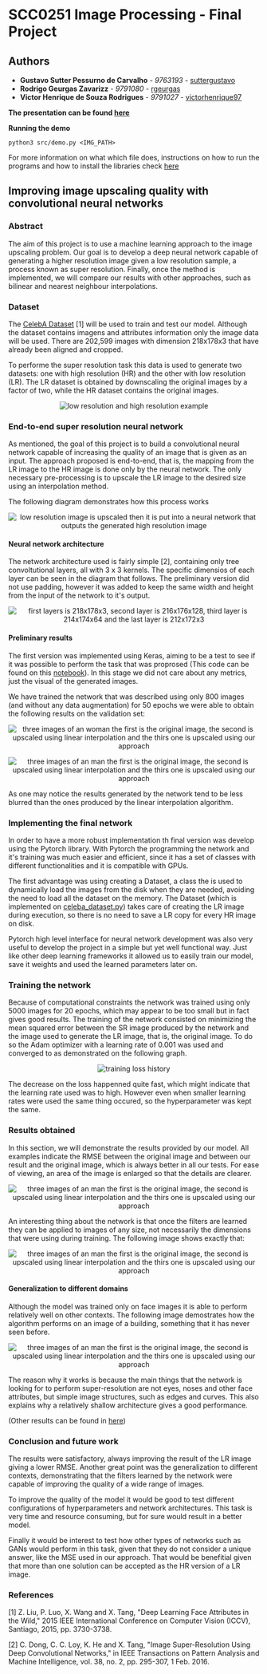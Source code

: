 # SCC0251 Image Processing - Final Project

## Authors

* **Gustavo Sutter Pessurno de Carvalho** - *9763193* - [suttergustavo](https://github.com/suttergustavo)
* **Rodrigo Geurgas Zavarizz** - *9791080* - [rgeurgas](https://github.com/rgeurgas)
* **Victor Henrique de Souza Rodrigues** - *9791027* - [victorhenrique97](https://github.com/victorhenrique97)


**The presentation can be found [here](https://docs.google.com/presentation/d/e/2PACX-1vRccVaF7K2fMoN0YJJupaRFfGf80MWwurky1OHn8cgxpjFztbie4UUkU2EoOP59VM1MjiaGtJpy05lR/pub?start=false&loop=false&delayms=60000)**

**Running the demo**
```
python3 src/demo.py <IMG_PATH>
```
For more information on what which file does, instructions on how to run the programs and how to install the libraries check [here](RUNNING.md)

## Improving image upscaling quality with convolutional neural networks

### Abstract

The aim of this project is to use a machine learning approach to the image upscaling problem. Our goal is to develop a deep neural network capable of generating a higher resolution image given a low resolution sample, a process known as super resolution. Finally, once the method is implemented, we will compare our results with other approaches, such as bilinear and nearest neighbour interpolations.

### Dataset
The [CelebA Dataset](http://mmlab.ie.cuhk.edu.hk/projects/CelebA.html) [1] will be used to train and test our model. Although the dataset contains imagens and attributes information only the image data will be used. There are 202,599 images with dimension 218x178x3 that have already been aligned and cropped.

To performe the super resolution task this data is used to generate two datasets: one with high resolution (HR) and the other with low resolution (LR). The LR dataset is obtained by downscaling the original images by a factor of two, while the HR dataset contains the original images.


<p align="center"> 
  <img alt="low resolution and high resolution example" src="images/lr_and_hr.png">
</p>

### End-to-end super resolution neural network

As mentioned, the goal of this project is to build a convolutional neural network capable of increasing the quality of an image that is given as an input. The approach proposed is end-to-end, that is, the mapping from the LR image to the HR image is done only by the neural network. The only necessary pre-processing is to upscale the LR image to the desired size using an interpolation method. 

The following diagram demonstrates how this process works

<p align="center"> 
  <img alt="low resolution image is upscaled then it is put into a neural network that outputs the generated high resolution image" src="images/dip_flow.png">
</p>

#### Neural network architecture

The network architecture used is fairly simple [2], containing only tree convoltutional layers, all with 3 x 3 kernels. The specific dimensios of each layer can be seen in the diagram that follows. The preliminary version did not use padding, however it was added to keep the same width and height from the input of the network to it's output.

<p align="center">
  <img alt="first layers is 218x178x3, second layer is 216x176x128, third layer is 214x174x64 and the last layer is 212x172x3" src="images/net_arch_final.png">
</p>

#### Preliminary results

The first version was implemented using Keras, aiming to be a test to see if it was possible to perform the task that was proprosed (This code can be found on this [notebook](notebooks/conv_net_approach.ipynb)).  In this stage we did not care about any metrics, just the visual of the generated images.

We have trained the network that was described using only 800 images (and without any data augmentation) for 50 epochs we were able to obtain the following results on the validation set:

<p align="center">
  <img alt="three images of an woman the first is the original image, the second is upscaled using linear interpolation and the thirs one is upscaled using our approach" src="images/first_results/1.png">
</p>

<p align="center">
  <img alt="three images of an man the first is the original image, the second is upscaled using linear interpolation and the thirs one is upscaled using our approach" src="images/first_results/2.png">
</p>

As one may notice the results generated by the network tend to be less blurred than the ones produced by the linear interpolation algorithm.

### Implementing the final network

In order to have a more robust implementation th final version was develop using the Pytorch library. With Pytorch the programming the network and it's training was much easier and efficient, since it has a set of classes with different functionalities and it is compatible with GPUs. 

The first advantage was using creating a Dataset, a class the is used to dynamically load the images from the disk when they are needed, avoiding the need to load all the dataset on the memory. The Dataset (which is implemented on [celeba_dataset.py](src/celeba_dataset.py)) takes care of creating the LR image during execution, so there is no need to save a LR copy for every HR image on disk.

Pytorch high level interface for neural network development was also very useful to develop the project in a simple but yet well functional way. Just like other deep learning frameworks it allowed us to easily train our model, save it weights and used the learned parameters later on.

### Training the network

Because of computational constraints the network was trained using only 5000 images for 20 epochs, which may appear to be too small but in fact gives good results. The training of the network consisted on minimizing the mean squared error between the SR image produced by the network and the image used to generate the LR image, that is, the original image. To do so the Adam optimizer with a learning rate of 0.001 was used and converged to as demonstrated on the following graph.

<p align="center">
  <img alt="training loss history" src="images/loss.png">
</p>

The decrease on the loss happenned quite fast, which might indicate that the learning rate used was to high. However even when smaller learning rates were used the same thing occured, so the hyperparameter was kept the same. 

### Results obtained

In this section, we will demonstrate the results provided by our model. All examples indicate the RMSE between the original image and between our result and the original image, which is always better in all our tests. For ease of viewing, an area of the image is enlarged so that the details are clearer.


<p align="center">
  <img alt="three images of an man the first is the original image, the second is upscaled using linear interpolation and the thirs one is upscaled using our approach" src="images/final_results/girl.png">
</p>

An interesting thing about the network is that once the filters are learned they can be applied to images of any size, not necessarily the dimensions that were using during training. The following image shows exactly that:

<p align="center">
  <img alt="three images of an man the first is the original image, the second is upscaled using linear interpolation and the thirs one is upscaled using our approach" src="images/final_results/john_snow.png">
</p>

#### Generalization to different domains

Although the model was trained only on face images it is able to perform relatively well on other contexts. The following image demostrates how the algorithm performs on an image of a building, something that it has never seen before.

<p align="center">
  <img alt="three images of an man the first is the original image, the second is upscaled using linear interpolation and the thirs one is upscaled using our approach" src="images/final_results/building.png">
</p>

The reason why it works is because the main things that the network is looking for to perform super-resolution are not eyes, noses and other face attributes, but simple image structures, such as edges and curves. This also explains why a relatively shallow architecture gives a good performance.


(Other results can be found in [here](http://tiny.cc/icmc-super-res))

### Conclusion and future work

The results were satisfactory, always improving the result of the LR image giving a lower RMSE. Another great point was the generalization to different contexts, demonstrating that the filters learned by the network were capable of improving the quality of a wide range of images.

To improve the quality of the model it would be good to test different configurations of hyperparameters and network architectures. This task is very time and resource consuming, but for sure would result in a better model.

Finally it would be interest to test how other types of networks such as GANs would perform in this task, given that they do not consider a unique answer, like the MSE used in our approach. That would be benefitial given that more than one solution can be accepted as the HR version of a LR image.

### References

[1] Z. Liu, P. Luo, X. Wang and X. Tang, "Deep Learning Face Attributes in the Wild," 2015 IEEE International Conference on Computer Vision (ICCV), Santiago, 2015, pp. 3730-3738.

[2] C. Dong, C. C. Loy, K. He and X. Tang, "Image Super-Resolution Using Deep Convolutional Networks," in IEEE Transactions on Pattern Analysis and Machine Intelligence, vol. 38, no. 2, pp. 295-307, 1 Feb. 2016.
